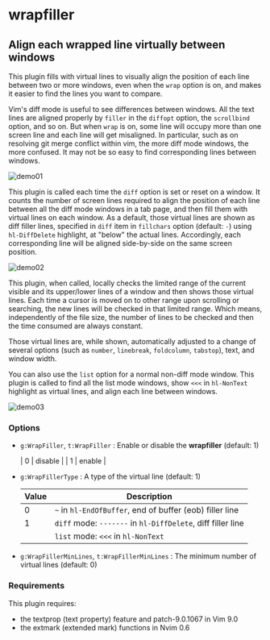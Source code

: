 # wrapfiller

## Align each wrapped line virtually between windows

This plugin fills with virtual lines to visually align the position of each
line between two or more windows, even when the `wrap` option is on, and makes
it easier to find the lines you want to compare.

Vim's diff mode is useful to see differences between windows. All the text
lines are aligned properly by `filler` in the `diffopt` option, the
`scrollbind` option, and so on. But when `wrap` is on, some line will occupy
more than one screen line and each line will get misaligned. In particular,
such as on resolving git merge conflict within vim, the more diff mode
windows, the more confused. It may not be so easy to find corresponding lines
between windows.

![demo01](demo01.png)

This plugin is called each time the `diff` option is set or reset on a window.
It counts the number of screen lines required to align the position of each
line between all the diff mode windows in a tab page, and then fill them with
virtual lines on each window. As a default, those virtual lines are shown as
diff filler lines, specified in `diff` item in `fillchars` option
(default: `-`) using `hl-DiffDelete` highlight, at "below" the actual lines.
Accordingly, each corresponding line will be aligned side-by-side on the same
screen position.

![demo02](demo02.png)

This plugin, when called, locally checks the limited range of the current
visible and its upper/lower lines of a window and then shows those virtual
lines. Each time a cursor is moved on to other range upon scrolling or
searching, the new lines will be checked in that limited range. Which means,
independently of the file size, the number of lines to be checked and then the
time consumed are always constant.

Those virtual lines are, while shown, automatically adjusted to a change of
several options (such as `number`, `linebreak`, `foldcolumn`, `tabstop`),
text, and window width.

You can also use the `list` option for a normal non-diff mode window. This
plugin is called to find all the list mode windows, show `<<<` in `hl-NonText`
highlight as virtual lines, and align each line between windows.

![demo03](demo03.png)

### Options

* `g:WrapFiller`, `t:WrapFiller` : Enable or disable the **wrapfiller** (default: 1)

  | 0 | disable |
  | 1 | enable |

* `g:WrapFillerType` : A type of the virtual line (default: 1)

  | Value | Description |
  | --- | --- |
  | 0 | `~` in `hl-EndOfBuffer`, end of buffer (eob) filler line |
  | 1 | `diff` mode: `-------` in `hl-DiffDelete`, diff filler line |
  |   | `list` mode: `<<<` in `hl-NonText` |

* `g:WrapFillerMinLines`, `t:WrapFillerMinLines` : The minimum number of virtual lines (default: 0)

### Requirements

This plugin requires:
* the textprop (text property) feature and patch-9.0.1067 in Vim 9.0
* the extmark (extended mark) functions in Nvim 0.6
